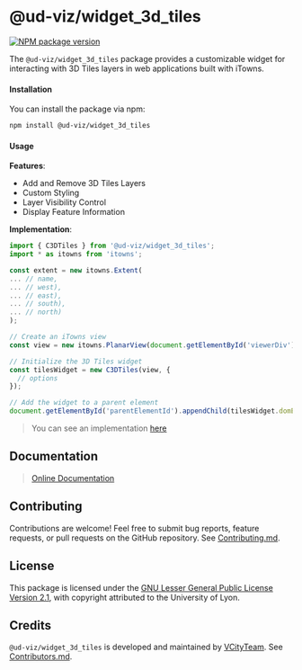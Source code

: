 # @ud-viz/widget_3d_tiles

[![NPM package version](https://badgen.net/npm/v/@ud-viz/widget_3d_tiles)](https://npmjs.com/package/@ud-viz/widget_3d_tiles)

The `@ud-viz/widget_3d_tiles` package provides a customizable widget for interacting with 3D Tiles layers in web applications built with iTowns.

#### Installation

You can install the package via npm:

```bash
npm install @ud-viz/widget_3d_tiles
```

#### Usage

**Features**:

- Add and Remove 3D Tiles Layers
- Custom Styling
- Layer Visibility Control
- Display Feature Information

**Implementation**:

```javascript
import { C3DTiles } from '@ud-viz/widget_3d_tiles';
import * as itowns from 'itowns';

const extent = new itowns.Extent(
... // name,
... // west),
... // east),
... // south),
... // north)
);

// Create an iTowns view
const view = new itowns.PlanarView(document.getElementById('viewerDiv'), extent);

// Initialize the 3D Tiles widget
const tilesWidget = new C3DTiles(view, {
  // options
});

// Add the widget to a parent element
document.getElementById('parentElementId').appendChild(tilesWidget.domElement);
```

> You can see an implementation [here](https://github.com/VCityTeam/UD-Viz/blob/master/examples/widget_3d_tiles.html)

## Documentation

> [Online Documentation](https://vcityteam.github.io/UD-Viz/html/widget_3d_tiles/)

## Contributing

Contributions are welcome! Feel free to submit bug reports, feature requests, or pull requests on the GitHub repository. See [Contributing.md](https://github.com/VCityTeam/UD-Viz/blob/master/docs/static/Contributing.md).

## License

This package is licensed under the [GNU Lesser General Public License Version 2.1](https://github.com/VCityTeam/UD-Viz/blob/master/LICENSE.md), with copyright attributed to the University of Lyon.

## Credits

`@ud-viz/widget_3d_tiles` is developed and maintained by [VCityTeam](https://github.com/VCityTeam). See [Contributors.md](https://github.com/VCityTeam/UD-Viz/blob/master/docs/static/Contributors.md).